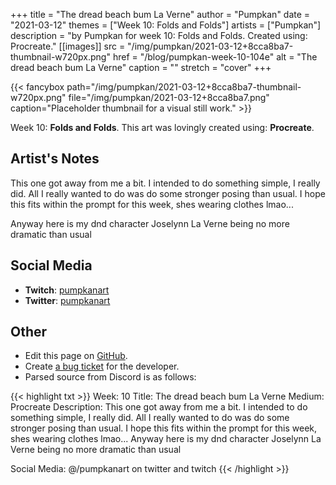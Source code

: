 +++
title =       "The dread beach bum La Verne"
author =      "Pumpkan"
date =        "2021-03-12"
themes =      ["Week 10: Folds and Folds"]
artists =     ["Pumpkan"]
description = "by Pumpkan for week 10: Folds and Folds. Created using: Procreate."
[[images]]
      src = "/img/pumpkan/2021-03-12+8cca8ba7-thumbnail-w720px.png"
      href = "/blog/pumpkan-week-10-104e"
      alt = "The dread beach bum La Verne"
      caption = ""
      stretch = "cover"
+++

{{< fancybox path="/img/pumpkan/2021-03-12+8cca8ba7-thumbnail-w720px.png" file="/img/pumpkan/2021-03-12+8cca8ba7.png" caption="Placeholder thumbnail for a visual still work." >}}


Week 10: **Folds and Folds**. This art was lovingly created using: **Procreate**.

## Artist's Notes

This one got away from me a bit. I intended to do something simple, I really did. All I really wanted to do was do some stronger posing than usual. I hope this fits within the prompt for this week, shes wearing clothes lmao...

Anyway here is my dnd character Joselynn La Verne being no more dramatic than usual

## Social Media

- **Twitch**: <a href='https://twitch.tv/pumpkanart' target='_blank'>pumpkanart</a>
- **Twitter**: <a href='https://twitter.com/pumpkanart' target='_blank'>pumpkanart</a>

## Other

- Edit this page on [GitHub](https://github.com/teaminkling/web-refresh/edit/main/content/blog/pumpkan-week-10-104e.md).
- Create [a bug ticket](https://github.com/teaminkling/web-refresh/issues/new?assignees=&labels=bug&template=problem-report.md&title=) for the developer.
- Parsed source from Discord is as follows:

{{< highlight txt >}}
Week: 10
Title:  The dread beach bum La Verne 
Medium: Procreate
Description: This one got away from me a bit. I intended to do something simple, I really did. All I really wanted to do was do some stronger posing than usual. I hope this fits within the prompt for this week, shes wearing clothes lmao...
Anyway here is my dnd character Joselynn La Verne being no more dramatic than usual 

Social Media: @/pumpkanart on twitter and twitch
{{< /highlight >}}